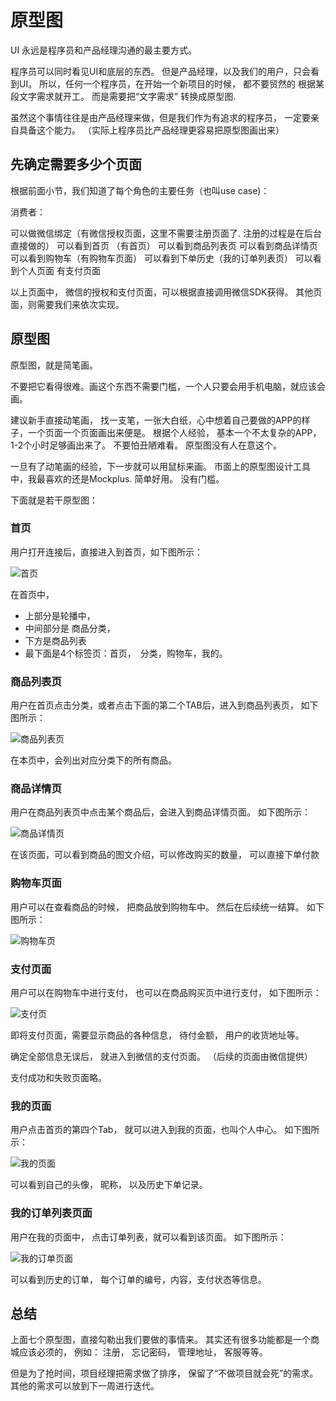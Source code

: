 # 原型图

UI 永远是程序员和产品经理沟通的最主要方式。 

程序员可以同时看见UI和底层的东西。 但是产品经理，以及我们的用户，只会看到UI。 所以，任何一个程序员，在开始一个新项目的时候， 都不要贸然的
根据某段文字需求就开工。 而是需要把“文字需求” 转换成原型图. 
 
虽然这个事情往往是由产品经理来做，但是我们作为有追求的程序员， 一定要亲自具备这个能力。 （实际上程序员比产品经理更容易把原型图画出来）

## 先确定需要多少个页面

根据前面小节，我们知道了每个角色的主要任务（也叫use case)： 

消费者：

可以做微信绑定（有微信授权页面，这里不需要注册页面了. 注册的过程是在后台直接做的）
可以看到首页 （有首页）
可以看到商品列表页 
可以看到商品详情页
可以看到购物车（有购物车页面）
可以看到下单历史（我的订单列表页）
可以看到个人页面
有支付页面

以上页面中， 微信的授权和支付页面，可以根据直接调用微信SDK获得。 其他页面，则需要我们来依次实现。 


## 原型图

原型图，就是简笔画。 

不要把它看得很难。画这个东西不需要门槛，一个人只要会用手机电脑，就应该会画。 

建议新手直接动笔画， 找一支笔，一张大白纸，心中想着自己要做的APP的样子，一个页面一个页面画出来便是。 根据个人经验， 基本一个不太复杂的APP， 1-2个小时足够画出来了。 不要怕丑陋难看。 原型图没有人在意这个。

一旦有了动笔画的经验，下一步就可以用鼠标来画。 市面上的原型图设计工具中，我最喜欢的还是Mockplus. 简单好用。 没有门槛。 

下面就是若干原型图：


### 首页

用户打开连接后，直接进入到首页，如下图所示：

![首页](/images/real_project/mock_index.png)

在首页中， 

- 上部分是轮播中， 
- 中间部分是 商品分类， 
- 下方是商品列表
- 最下面是4个标签页：首页，　分类，购物车，我的。



### 商品列表页

用户在首页点击分类，或者点击下面的第二个TAB后，进入到商品列表页， 如下图所示：

![商品列表页](/images/real_project/mock_category.png)

在本页中，会列出对应分类下的所有商品。 

### 商品详情页

用户在商品列表页中点击某个商品后，会进入到商品详情页面。 如下图所示：

![商品详情页](/images/real_project/mock_item_details.png)


在该页面，可以看到商品的图文介绍，可以修改购买的数量， 可以直接下单付款

### 购物车页面

用户可以在查看商品的时候， 把商品放到购物车中。 然后在后续统一结算。 如下图所示：

![购物车页](/images/real_project/mock_chart.png)

### 支付页面

用户可以在购物车中进行支付， 也可以在商品购买页中进行支付， 如下图所示：

![支付页](/images/real_project/mock_before_pay.png)

即将支付页面，需要显示商品的各种信息， 待付金额， 用户的收货地址等。

确定全部信息无误后， 就进入到微信的支付页面。 （后续的页面由微信提供）

支付成功和失败页面略。 

### 我的页面

用户点击首页的第四个Tab， 就可以进入到我的页面，也叫个人中心。  如下图所示：

![我的页面](/images/real_project/mock_mine.png)

可以看到自己的头像， 昵称， 以及历史下单记录。


### 我的订单列表页面

用户在我的页面中， 点击订单列表，就可以看到该页面。 如下图所示：

![我的订单页面](/images/real_project/mock_my_orders.png)

可以看到历史的订单， 每个订单的编号，内容，支付状态等信息。

## 总结

上面七个原型图，直接勾勒出我们要做的事情来。 其实还有很多功能都是一个商城应该必须的， 例如： 注册， 忘记密码， 管理地址， 客服等等。 

但是为了抢时间，项目经理把需求做了排序， 保留了“不做项目就会死”的需求。  其他的需求可以放到下一周进行迭代。 


